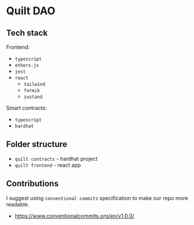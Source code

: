 # Quilt DAO
## Tech stack
Frontend:
- `typescript`
- `ethers.js`
- `jest`
- `react`
  - `tailwind`
  - `formik`
  - `zustand`

Smart contracts:
- `typescript`
- `hardhat`

## Folder structure
- `quilt contracts` - hardhat project
- `quilt frontend` - react app

## Contributions
I suggest using `conventional commits` specification to make our repo more readable.
- https://www.conventionalcommits.org/en/v1.0.0/